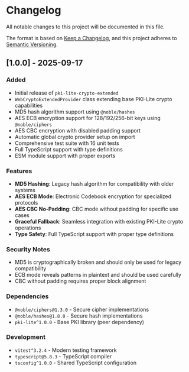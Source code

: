 # Changelog

All notable changes to this project will be documented in this file.

The format is based on [Keep a Changelog](https://keepachangelog.com/en/1.0.0/),
and this project adheres to [Semantic Versioning](https://semver.org/spec/v2.0.0.html).

## [1.0.0] - 2025-09-17

### Added

- Initial release of `pki-lite-crypto-extended`
- `WebCryptoExtendedProvider` class extending base PKI-Lite crypto capabilities
- MD5 hash algorithm support using `@noble/hashes`
- AES ECB encryption support for 128/192/256-bit keys using `@noble/ciphers`
- AES CBC encryption with disabled padding support
- Automatic global crypto provider setup on import
- Comprehensive test suite with 16 unit tests
- Full TypeScript support with type definitions
- ESM module support with proper exports

### Features

- **MD5 Hashing**: Legacy hash algorithm for compatibility with older systems
- **AES ECB Mode**: Electronic Codebook encryption for specialized protocols
- **AES CBC No-Padding**: CBC mode without padding for specific use cases
- **Graceful Fallback**: Seamless integration with existing PKI-Lite crypto operations
- **Type Safety**: Full TypeScript support with proper type definitions

### Security Notes

- MD5 is cryptographically broken and should only be used for legacy compatibility
- ECB mode reveals patterns in plaintext and should be used carefully
- CBC without padding requires proper block alignment

### Dependencies

- `@noble/ciphers@1.3.0` - Secure cipher implementations
- `@noble/hashes@1.8.0` - Secure hash implementations
- `pki-lite^1.0.0` - Base PKI library (peer dependency)

### Development

- `vitest^3.2.4` - Modern testing framework
- `typescript@5.8.3` - TypeScript compiler
- `tsconfig^1.0.0` - Shared TypeScript configuration
